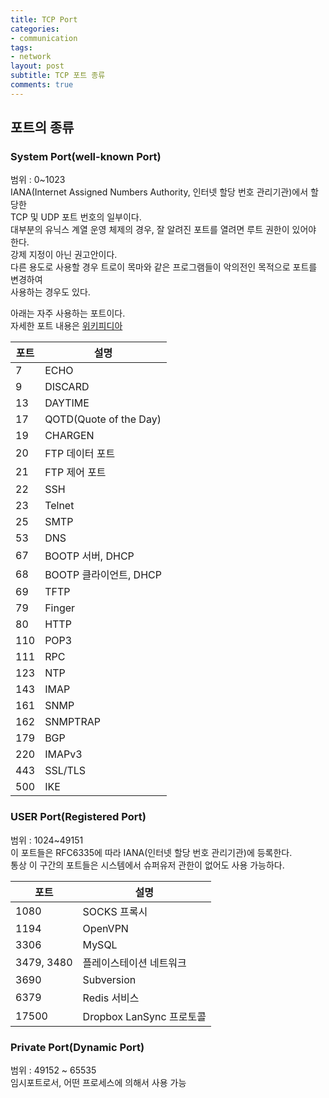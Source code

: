 ```yaml
---
title: TCP Port
categories:
- communication
tags:
- network
layout: post
subtitle: TCP 포트 종류
comments: true
---
```


## 포트의 종류
### System Port(well-known Port)
범위 : 0~1023  
IANA(Internet Assigned Numbers Authority, 인터넷 할당 번호 관리기관)에서 할당한  
TCP 및 UDP 포트 번호의 일부이다.  
대부분의 유닉스 계열 운영 체제의 경우, 잘 알려진 포트를 열려면 루트 권한이 있어야 한다.  
강제 지정이 아닌 권고안이다.  
다른 용도로 사용할 경우 트로이 목마와 같은 프로그램들이 악의전인 목적으로 포트를 변경하여  
사용하는 경우도 있다.

아래는 자주 사용하는 포트이다.  
자세한 포트 내용은 
<a href="https://ko.wikipedia.org/wiki/TCP/UDP%EC%9D%98_%ED%8F%AC%ED%8A%B8_%EB%AA%A9%EB%A1%9D">위키피디아</a>  


| 포트 | 설명 |
| -------- | -------- |
| 7 | ECHO |
| 9 | DISCARD |
| 13 | DAYTIME |
| 17 | QOTD(Quote of the Day) |
| 19 | CHARGEN |
| 20 | FTP 데이터 포트 |
| 21 | FTP 제어 포트 |
| 22 | SSH |
| 23 | Telnet |
| 25 | SMTP |
| 53 | DNS |
| 67 | BOOTP 서버, DHCP |
| 68 | BOOTP 클라이언트, DHCP |
| 69 | TFTP |
| 79 | Finger |
| 80 | HTTP |
| 110 | POP3 |
| 111 | RPC |
| 123 | NTP |
| 143 | IMAP |
| 161 | SNMP |
| 162 | SNMPTRAP |
| 179 | BGP |
| 220 | IMAPv3 |
| 443 | SSL/TLS |
| 500 | IKE |


### USER Port(Registered Port)
범위 : 1024~49151  
이 포트들은 RFC6335에 따라 IANA(인터넷 할당 번호 관리기관)에 등록한다.  
통상 이 구간의 포트들은 시스템에서 슈퍼유저 관한이 없어도 사용 가능하다.

| 포트 | 설명 |
| -------- | -------- |
| 1080 | SOCKS 프록시 |
| 1194 | OpenVPN |
| 3306 | MySQL |
| 3479, 3480 | 플레이스테이션 네트워크 |
| 3690 | Subversion |
| 6379 | Redis 서비스 |
| 17500 | Dropbox LanSync 프로토콜 |

### Private Port(Dynamic Port)
범위 : 49152 ~ 65535  
임시포트로서, 어떤 프로세스에 의해서 사용 가능
